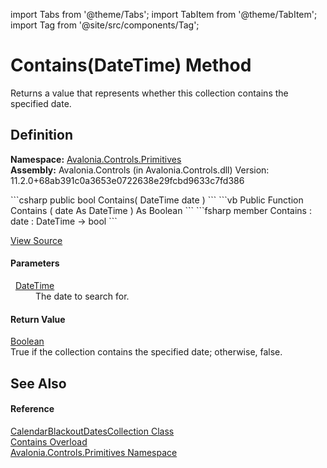 import Tabs from '@theme/Tabs'; 
import TabItem from '@theme/TabItem'; 
import Tag from '@site/src/components/Tag'; 

# Contains(DateTime) Method


Returns a value that represents whether this collection contains the specified date.



## Definition
**Namespace:** <a href="N_Avalonia_Controls_Primitives">Avalonia.Controls.Primitives</a>  
**Assembly:** Avalonia.Controls (in Avalonia.Controls.dll) Version: 11.2.0+68ab391c0a3653e0722638e29fcbd9633c7fd386

<Tabs groupId="api-code-preview">
<TabItem value="csharp" label="C#">
```csharp
public bool Contains(
	DateTime date
)
```
</TabItem>
<TabItem value="vb" label="VB">
```vb
Public Function Contains ( 
	date As DateTime
) As Boolean
```
</TabItem>
<TabItem value="fsharp" label="F#">
```fsharp
member Contains : 
        date : DateTime -> bool 
```
</TabItem>
</Tabs>



<a href="https://github.com/AvaloniaUI/Avalonia/tree/master/srcAvalonia.Controls/Calendar/CalendarBlackoutDatesCollection.cs#L53" title="View the source code">View Source</a>



#### Parameters
<dl><dt>  <a href="https://learn.microsoft.com/dotnet/api/system.datetime" target="_blank" rel="noopener noreferrer">DateTime</a></dt><dd>The date to search for.</dd></dl>

#### Return Value
<a href="https://learn.microsoft.com/dotnet/api/system.boolean" target="_blank" rel="noopener noreferrer">Boolean</a>  
True if the collection contains the specified date; otherwise, false.

## See Also


#### Reference
<a href="T_Avalonia_Controls_Primitives_CalendarBlackoutDatesCollection">CalendarBlackoutDatesCollection Class</a>  
<a href="Overload_Avalonia_Controls_Primitives_CalendarBlackoutDatesCollection_Contains">Contains Overload</a>  
<a href="N_Avalonia_Controls_Primitives">Avalonia.Controls.Primitives Namespace</a>  
